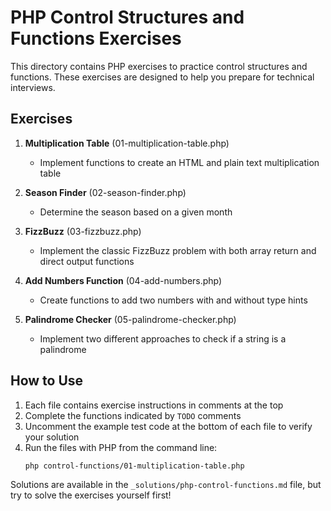 # PHP Control Structures and Functions Exercises

This directory contains PHP exercises to practice control structures and functions. These exercises are designed to help you prepare for technical interviews.

## Exercises

1. **Multiplication Table** (01-multiplication-table.php)
   - Implement functions to create an HTML and plain text multiplication table

2. **Season Finder** (02-season-finder.php)
   - Determine the season based on a given month

3. **FizzBuzz** (03-fizzbuzz.php)
   - Implement the classic FizzBuzz problem with both array return and direct output functions

4. **Add Numbers Function** (04-add-numbers.php)
   - Create functions to add two numbers with and without type hints

5. **Palindrome Checker** (05-palindrome-checker.php)
   - Implement two different approaches to check if a string is a palindrome

## How to Use

1. Each file contains exercise instructions in comments at the top
2. Complete the functions indicated by `TODO` comments
3. Uncomment the example test code at the bottom of each file to verify your solution
4. Run the files with PHP from the command line:
   ```
   php control-functions/01-multiplication-table.php
   ```

Solutions are available in the `_solutions/php-control-functions.md` file, but try to solve the exercises yourself first! 